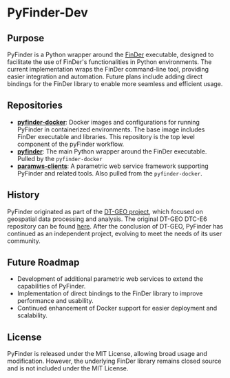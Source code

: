 # PyFinder-Dev

## Purpose
PyFinder is a Python wrapper around the [FinDer](https://docs.gempa.de/sed-eew/current/apps/scfinder.html) executable, designed to facilitate the use of FinDer's functionalities in Python environments. The current implementation wraps the FinDer command-line tool, providing easier integration and automation. Future plans include adding direct bindings for the FinDer library to enable more seamless and efficient usage.

## Repositories
- [**pyfinder-docker**](https://github.com/pyfinder-dev/pyfinder-docker): Docker images and configurations for running PyFinder in containerized environments. The base image includes FinDer executable and libraries. This repository is the top level component of the pyFinder workflow.
- [**pyfinder**](https://github.com/pyfinder-dev/pyfinder): The main Python wrapper around the FinDer executable. Pulled by the `pyfinder-docker`
- [**paramws-clients**](https://github.com/pyfinder-dev/paramws-clients): A parametric web service framework supporting PyFinder and related tools. Also pulled from the `pyfinder-docker`.

## History
PyFinder originated as part of the [DT-GEO project](https://dtgeo.eu), which focused on geospatial data processing and analysis. The original DT-GEO DTC-E6 repository can be found [here](https://github.com/DT-Geo-SED-ETHZ/DTC-E6). After the conclusion of DT-GEO, PyFinder has continued as an independent project, evolving to meet the needs of its user community.

## Future Roadmap
- Development of additional parametric web services to extend the capabilities of PyFinder.
- Implementation of direct bindings to the FinDer library to improve performance and usability.
- Continued enhancement of Docker support for easier deployment and scalability.

## License
PyFinder is released under the MIT License, allowing broad usage and modification. However, the underlying FinDer library remains closed source and is not included under the MIT License.
